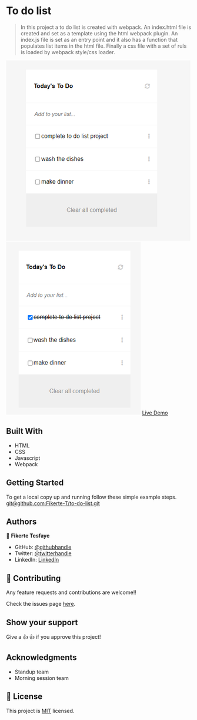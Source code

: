 
# To do list

>In this project a to do list is created with webpack. An index.html file is created and set as a template using the html webpack plugin. An index.js file is set as an entry point and it also has a function that populates list items in the html file. Finally a css file with a set of ruls is loaded by webpack style/css loader. 

![screenshots](./images/app_screenshot.png)
![screenshots](./images/app_screenshot_v2.png)
[Live Demo](https://fikerte-t.github.io/to-do-list/dist/)

## Built With

- HTML
- CSS
- Javascript
- Webpack

## Getting Started

To get a local copy up and running follow these simple example steps.
[git@github.com:Fikerte-T/to-do-list.git](git@github.com:Fikerte-T/to-do-list.git)

## Authors

👤 **Fikerte Tesfaye**

- GitHub: [@githubhandle](https://github.com/githubhandle)
- Twitter: [@twitterhandle](https://twitter.com/twitterhandle)
- LinkedIn: [LinkedIn](https://linkedin.com/in/linkedinhandle)

## 🤝 Contributing

Any feature requests and contributions are welcome!!

Check the issues page [here](https://github.com/Fikerte-T/to-do-list/issues).

## Show your support

Give a 👍 👍 if you approve this project!

## Acknowledgments
- Standup team
- Morning session team

## 📝 License

This project is [MIT](./MIT.md) licensed.
